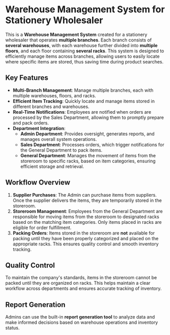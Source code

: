 # Warehouse Management System for Stationery Wholesaler

This is a **Warehouse Management System** created for a stationery wholesaler that operates **multiple branches**. Each branch consists of **several warehouses**, with each warehouse further divided into **multiple floors**, and each floor containing **several racks**. This system is designed to efficiently manage items across branches, allowing users to easily locate where specific items are stored, thus saving time during product searches.

## Key Features

- **Multi-Branch Management**: Manage multiple branches, each with multiple warehouses, floors, and racks.
- **Efficient Item Tracking**: Quickly locate and manage items stored in different branches and warehouses.
- **Real-Time Notifications**: Employees are notified when orders are processed by the Sales Department, allowing them to promptly prepare and pack orders.
- **Department Integration**:
  - **Admin Department**: Provides oversight, generates reports, and manages overall system operations.
  - **Sales Department**: Processes orders, which trigger notifications for the General Department to pack items.
  - **General Department**: Manages the movement of items from the storeroom to specific racks, based on item categories, ensuring efficient storage and retrieval.

## Workflow Overview

1. **Supplier Purchases**: The Admin can purchase items from suppliers. Once the supplier delivers the items, they are temporarily stored in the storeroom.
2. **Storeroom Management**: Employees from the General Department are responsible for moving items from the storeroom to designated racks based on the matching item categories. Only items placed in racks are eligible for order fulfillment.
3. **Packing Orders**: Items stored in the storeroom are **not** available for packing until they have been properly categorized and placed on the appropriate racks. This ensures quality control and smooth inventory tracking.
   
## Quality Control

To maintain the company's standards, items in the storeroom cannot be packed until they are organized on racks. This helps maintain a clear workflow across departments and ensures accurate tracking of inventory.

## Report Generation

Admins can use the built-in **report generation tool** to analyze data and make informed decisions based on warehouse operations and inventory status.
